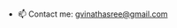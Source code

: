 
- 📫 Contact me: gvinathasree@gmail.com

<!---
VinathaSree/VinathaSree is a ✨ special ✨ repository because its `README.md` (this file) appears on your GitHub profile.
You can click the Preview link to take a look at your changes.
--->
